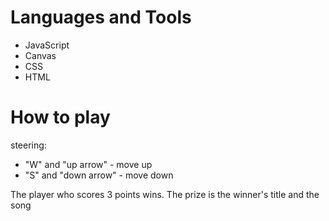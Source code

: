 # Languages and Tools
- JavaScript
- Canvas
- CSS
- HTML

# How to play
steering: 
- "W" and "up arrow" - move up
- "S" and "down arrow" - move down

The player who scores 3 points wins. The prize is the winner's title and the song
